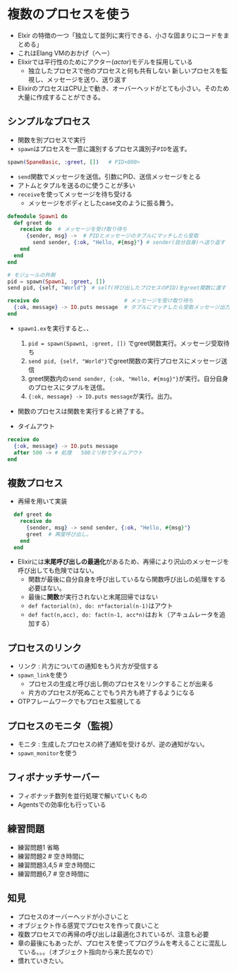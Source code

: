 # 複数のプロセスを使う
* Elxir の特徴の一つ「独立して並列に実行できる、小さな固まりにコードをまとめる」
* これはElang VMのおかげ（へー）
* Elixirでは平行性のためにアクター(_actor_)モデルを採用している
    * 独立したプロセスで他のプロセスと何も共有しない
    新しいプロセスを監視し、メッセージを送り、送り返す
* ElixirのプロセスはCPU上で動き、オーバーヘッドがとても小さい。そのため大量に作成することができる。

## シンプルなプロセス
* 関数を別プロセスで実行
* `spawn`はプロセスを一意に識別するプロセス識別子`PID`を返す。
```ex
spawn(SpaneBasic, :greet, [])   # PID<000>
```

* `send`関数でメッセージを送信。引数にPID、送信メッセージをとる
* アトムとタプルを送るのに使うことが多い
* `receive`を使ってメッセージを待ち受ける
    * メッセージをボディとしたcase文のように振る舞う。
```spawn1.ex
defmodule Spawn1 do 
  def greet do
    receive do  # メッセージを受け取り待ち
      {sender, msg} ->  # PIDとメッセージのタプルにマッチしたら受取
        send sender, {:ok, "Hello, #{msg}"} # sender(自分自身)へ送り返す
    end
  end
end

# モジュールの外側
pid = spawn(Spawn1, :greet, [])
send pid, {self, "World"}　# self(呼び出したプロセスのPID)をgreet関数に渡す（greet関数はどこに返事すればよいか分かる）

receive do                           # メッセージを受け取り待ち
  {:ok, message} -> IO.puts message  # タプルにマッチしたら受取メッセージ出力
end
```
* `spawn1.ex`を実行すると、、
    1. `pid = spawn(Spawn1, :greet, [])` でgreet関数実行。メッセージ受取待ち
    1. `send pid, {self, "World"}`でgreet関数の実行プロセスにメッセージ送信
    1. greet関数内の`send sender, {:ok, "Hello, #{msg}"}`が実行。自分自身のプロセスにタプルを送信。
    1. `{:ok, message} -> IO.puts message`が実行。出力。

* 関数のプロセスは関数を実行すると終了する。
* タイムアウト
```ex
receive do
  {:ok, message} -> IO.puts message
  after 500 -> # 処理   500ミリ秒でタイムアウト
end
```

## 複数プロセス
* 再帰を用いて実装
```ex
  def greet do
    receive do
      {sender, msg} -> send sender, {:ok, "Hello, #{msg}"}
      greet  # 再度呼び出し。
    end
  end
```

* Elixirには**末尾呼び出しの最適化**があるため、再帰により沢山のメッセージを呼び出しても危険ではない。
    * 関数が最後に自分自身を呼び出しているなら関数呼び出しの処理をする必要はない。
    * 最後に**関数**が実行されないと末尾回帰ではない
    * `def factorial(n), do: n*factorial(n-1)`はアウト
    * `def fact(n,acc), do: fact(n-1, acc*n)`はおｋ（アキュムレータを追加する）

## プロセスのリンク
* リンク : 片方についての通知をもう片方が受信する
* `spawn_link`を使う
    * プロセスの生成と呼び出し側のプロセスをリンクすることが出来る
    * 片方のプロセスが死ぬことでもう片方も終了するようになる
* OTPフレームワークでもプロセス監視してる

## プロセスのモニタ（監視）
* モニタ : 生成したプロセスの終了通知を受けるが、逆の通知がない。
* `spawn_monitor`を使う

## フィボナッチサーバー
* フィボナッチ数列を並行処理で解いていくもの
* Agentsでの効率化も行っている


## 練習問題
* 練習問題1 省略
* 練習問題2 # 空き時間に
* 練習問題3,4,5 # 空き時間に
* 練習問題6,7 # 空き時間に


## 知見
* プロセスのオーバーヘッドが小さいこと
* オブジェクト作る感覚でプロセスを作って良いこと
* 複数プロセスでの再帰の呼び出しは最適化されているが、注意も必要
* 章の最後にもあったが、プロセスを使ってプログラムを考えることに混乱している。。。（オブジェクト指向から来た民なので）
* 慣れていきたい。